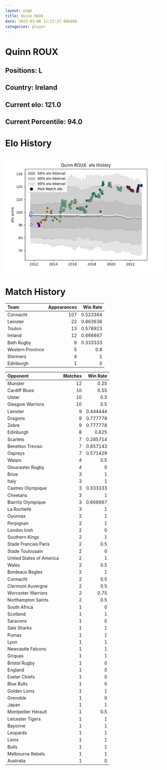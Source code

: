 ```yaml
---  
layout: page  
title: Quinn ROUX  
date: 2023-03-06 11:27:27.086489  
categories: player  
---
```

# Quinn ROUX

## Positions: L

## Country: Ireland

## Current elo: 121.0

## Current Percentile: 94.0

# Elo History


![elo history](history_QuinnROUX.png)
# Match History


| Team             |   Appearances |   Win Rate |
|:-----------------|--------------:|-----------:|
| Connacht         |           107 |   0.523364 |
| Leinster         |            22 |   0.863636 |
| Toulon           |            13 |   0.576923 |
| Ireland          |            12 |   0.666667 |
| Bath Rugby       |             9 |   0.333333 |
| Western Province |             5 |   0.8      |
| Stormers         |             4 |   1        |
| Edinburgh        |             1 |   0        |

| Opponent                 |   Matches |   Win Rate |
|:-------------------------|----------:|-----------:|
| Munster                  |        12 |   0.25     |
| Cardiff Blues            |        10 |   0.55     |
| Ulster                   |        10 |   0.5      |
| Glasgow Warriors         |        10 |   0.5      |
| Leinster                 |         9 |   0.444444 |
| Dragons                  |         9 |   0.777778 |
| Zebre                    |         9 |   0.777778 |
| Edinburgh                |         8 |   0.625    |
| Scarlets                 |         7 |   0.285714 |
| Benetton Treviso         |         7 |   0.857143 |
| Ospreys                  |         7 |   0.571429 |
| Wasps                    |         4 |   0.5      |
| Gloucester Rugby         |         4 |   0        |
| Brive                    |         3 |   1        |
| Italy                    |         3 |   1        |
| Castres Olympique        |         3 |   0.333333 |
| Cheetahs                 |         3 |   1        |
| Biarritz Olympique       |         3 |   0.666667 |
| La Rochelle              |         3 |   1        |
| Oyonnax                  |         2 |   1        |
| Perpignan                |         2 |   1        |
| London Irish             |         2 |   0        |
| Southern Kings           |         2 |   1        |
| Stade Francais Paris     |         2 |   0.5      |
| Stade Toulousain         |         2 |   0        |
| United States of America |         2 |   1        |
| Wales                    |         2 |   0.5      |
| Bordeaux Begles          |         2 |   1        |
| Connacht                 |         2 |   0.5      |
| Clermont Auvergne        |         2 |   0.5      |
| Worcester Warriors       |         2 |   0.75     |
| Northampton Saints       |         2 |   0.5      |
| South Africa             |         1 |   0        |
| Scotland                 |         1 |   1        |
| Saracens                 |         1 |   0        |
| Sale Sharks              |         1 |   1        |
| Pumas                    |         1 |   1        |
| Lyon                     |         1 |   1        |
| Newcastle Falcons        |         1 |   1        |
| Griquas                  |         1 |   1        |
| Bristol Rugby            |         1 |   0        |
| England                  |         1 |   0        |
| Exeter Chiefs            |         1 |   0        |
| Blue Bulls               |         1 |   0        |
| Golden Lions             |         1 |   1        |
| Grenoble                 |         1 |   0        |
| Japan                    |         1 |   1        |
| Montpellier Herault      |         1 |   0.5      |
| Leicester Tigers         |         1 |   1        |
| Bayonne                  |         1 |   1        |
| Leopards                 |         1 |   1        |
| Lions                    |         1 |   1        |
| Bulls                    |         1 |   1        |
| Melbourne Rebels         |         1 |   1        |
| Australia                |         1 |   0        |